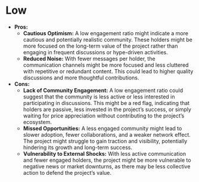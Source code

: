 # Low

* **Pros:**
  * **Cautious Optimism:** A low engagement ratio might indicate a more cautious and potentially realistic community. These holders might be more focused on the long-term value of the project rather than engaging in frequent discussions or hype-driven activities.
  * **Reduced Noise:** With fewer messages per holder, the communication channels might be more focused and less cluttered with repetitive or redundant content. This could lead to higher quality discussions and more thoughtful contributions.
* **Cons:**
  * **Lack of Community Engagement:** A low engagement ratio could suggest that the community is less active or less interested in participating in discussions. This might be a red flag, indicating that holders are passive, less invested in the project’s success, or simply waiting for price appreciation without contributing to the project’s ecosystem.
  * **Missed Opportunities:** A less engaged community might lead to slower adoption, fewer collaborations, and a weaker network effect. The project might struggle to gain traction and visibility, potentially hindering its growth and long-term success.
  * **Vulnerability to External Shocks:** With less active communication and fewer engaged holders, the project might be more vulnerable to negative news or market downturns, as there may be less collective action to defend the project’s value.
